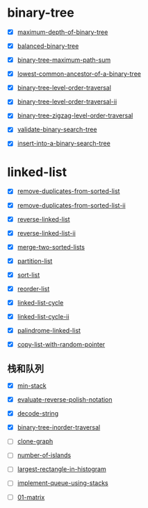 # binary-tree

- [x] [maximum-depth-of-binary-tree](https://leetcode-cn.com/problems/maximum-depth-of-binary-tree/)

- [x] [balanced-binary-tree](https://leetcode-cn.com/problems/balanced-binary-tree/)

- [x] [binary-tree-maximum-path-sum](https://leetcode-cn.com/problems/binary-tree-maximum-path-sum/)

- [x] [lowest-common-ancestor-of-a-binary-tree](https://leetcode-cn.com/problems/lowest-common-ancestor-of-a-binary-tree/)

- [x] [binary-tree-level-order-traversal](https://leetcode-cn.com/problems/binary-tree-level-order-traversal/)

- [x] [binary-tree-level-order-traversal-ii](https://leetcode-cn.com/problems/binary-tree-level-order-traversal-ii/)

- [x] [binary-tree-zigzag-level-order-traversal](https://leetcode-cn.com/problems/binary-tree-zigzag-level-order-traversal/)

- [x] [validate-binary-search-tree](https://leetcode-cn.com/problems/validate-binary-search-tree/)

- [x] [insert-into-a-binary-search-tree](https://leetcode-cn.com/problems/insert-into-a-binary-search-tree/)

# linked-list

- [x] [remove-duplicates-from-sorted-list](https://leetcode-cn.com/problems/remove-duplicates-from-sorted-list/)

- [x] [remove-duplicates-from-sorted-list-ii](https://leetcode-cn.com/problems/remove-duplicates-from-sorted-list-ii/)

- [x] [reverse-linked-list](https://leetcode-cn.com/problems/reverse-linked-list/)

- [x] [reverse-linked-list-ii](https://leetcode-cn.com/problems/reverse-linked-list-ii/)

- [x] [merge-two-sorted-lists](https://leetcode-cn.com/problems/merge-two-sorted-lists/)

- [x] [partition-list](https://leetcode-cn.com/problems/partition-list/)

- [x] [sort-list](https://leetcode-cn.com/problems/sort-list/)

- [x] [reorder-list](https://leetcode-cn.com/problems/reorder-list/)

- [x] [linked-list-cycle](https://leetcode-cn.com/problems/linked-list-cycle/)

- [x] [linked-list-cycle-ii](https://leetcode-cn.com/problems/linked-list-cycle-ii/)

- [x] [palindrome-linked-list](https://leetcode-cn.com/problems/palindrome-linked-list/)

- [x] [copy-list-with-random-pointer](https://leetcode-cn.com/problems/copy-list-with-random-pointer/)

## 栈和队列

- [x] [min-stack](https://leetcode-cn.com/problems/min-stack/)

- [x] [evaluate-reverse-polish-notation](https://leetcode-cn.com/problems/evaluate-reverse-polish-notation/)

- [x] [decode-string](https://leetcode-cn.com/problems/decode-string/)

- [x] [binary-tree-inorder-traversal](https://leetcode-cn.com/problems/binary-tree-inorder-traversal/)

- [ ] [clone-graph](https://leetcode-cn.com/problems/clone-graph/)

- [ ] [number-of-islands](https://leetcode-cn.com/problems/number-of-islands/)

- [ ] [largest-rectangle-in-histogram](https://leetcode-cn.com/problems/largest-rectangle-in-histogram/)

- [ ] [implement-queue-using-stacks](https://leetcode-cn.com/problems/implement-queue-using-stacks/)

- [ ] [01-matrix](https://leetcode-cn.com/problems/01-matrix/)